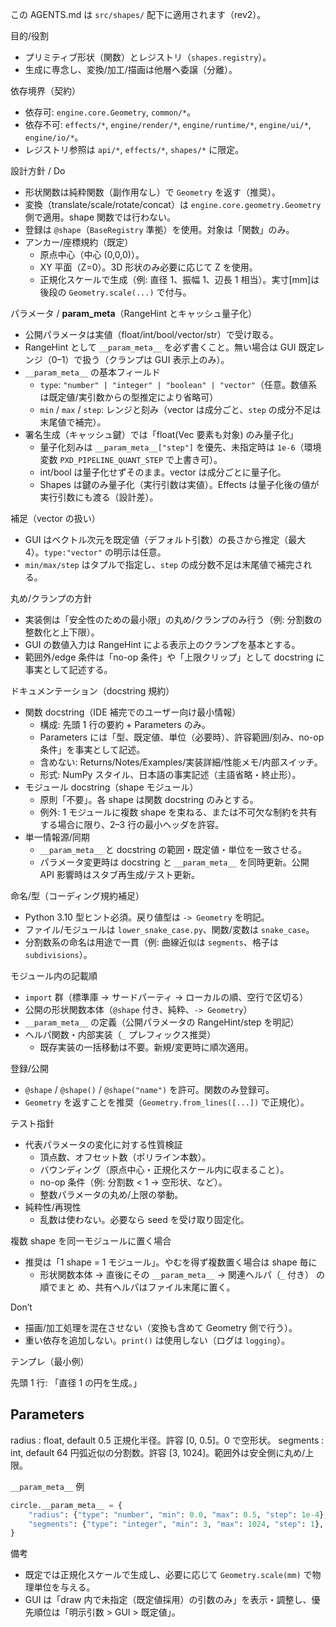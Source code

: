 この AGENTS.md は `src/shapes/` 配下に適用されます（rev2）。

目的/役割

- プリミティブ形状（関数）とレジストリ（`shapes.registry`）。
- 生成に専念し、変換/加工/描画は他層へ委譲（分離）。

依存境界（契約）

- 依存可: `engine.core.Geometry`, `common/*`。
- 依存不可: `effects/*`, `engine/render/*`, `engine/runtime/*`, `engine/ui/*`, `engine/io/*`。
- レジストリ参照は `api/*`, `effects/*`, `shapes/*` に限定。

設計方針 / Do

- 形状関数は純粋関数（副作用なし）で `Geometry` を返す（推奨）。
- 変換（translate/scale/rotate/concat）は `engine.core.geometry.Geometry` 側で適用。shape 関数では行わない。
- 登録は `@shape`（`BaseRegistry` 準拠）を使用。対象は「関数」のみ。
- アンカー/座標規約（既定）
  - 原点中心（中心 (0,0,0)）。
  - XY 平面（Z=0）。3D 形状のみ必要に応じて Z を使用。
  - 正規化スケールで生成（例: 直径 1、振幅 1、辺長 1 相当）。実寸[mm]は後段の `Geometry.scale(...)` で付与。

パラメータ / **param_meta**（RangeHint とキャッシュ量子化）

- 公開パラメータは実値（float/int/bool/vector/str）で受け取る。
- RangeHint として `__param_meta__` を必ず書くこと。無い場合は GUI 既定レンジ（0–1）で扱う（クランプは GUI 表示上のみ）。
- `__param_meta__` の基本フィールド
  - `type`: `"number" | "integer" | "boolean" | "vector"`（任意。数値系は既定値/実引数からの型推定により省略可）
  - `min` / `max` / `step`: レンジと刻み（vector は成分ごと、`step` の成分不足は末尾値で補完）。
- 署名生成（キャッシュ鍵）では「float(Vec 要素も対象) のみ量子化」
  - 量子化刻みは `__param_meta__["step"]` を優先、未指定時は `1e-6`（環境変数 `PXD_PIPELINE_QUANT_STEP` で上書き可）。
  - int/bool は量子化せずそのまま。vector は成分ごとに量子化。
  - Shapes は鍵のみ量子化（実行引数は実値）。Effects は量子化後の値が実行引数にも渡る（設計差）。

補足（vector の扱い）

- GUI はベクトル次元を既定値（デフォルト引数）の長さから推定（最大 4）。`type:"vector"` の明示は任意。
- `min/max/step` はタプルで指定し、`step` の成分数不足は末尾値で補完される。

丸め/クランプの方針

- 実装側は「安全性のための最小限」の丸め/クランプのみ行う（例: 分割数の整数化と上下限）。
- GUI の数値入力は RangeHint による表示上のクランプを基本とする。
- 範囲外/edge 条件は「no-op 条件」や「上限クリップ」として docstring に事実として記述する。

ドキュメンテーション（docstring 規約）

- 関数 docstring（IDE 補完でのユーザー向け最小情報）
  - 構成: 先頭 1 行の要約 + Parameters のみ。
  - Parameters には「型、既定値、単位（必要時）、許容範囲/刻み、no-op 条件」を事実として記述。
  - 含めない: Returns/Notes/Examples/実装詳細/性能メモ/内部スイッチ。
  - 形式: NumPy スタイル、日本語の事実記述（主語省略・終止形）。
- モジュール docstring（shape モジュール）
  - 原則「不要」。各 shape は関数 docstring のみとする。
  - 例外: 1 モジュールに複数 shape を束ねる、または不可欠な制約を共有する場合に限り、2–3 行の最小ヘッダを許容。
- 単一情報源/同期
  - `__param_meta__` と docstring の範囲・既定値・単位を一致させる。
  - パラメータ変更時は docstring と `__param_meta__` を同時更新。公開 API 影響時はスタブ再生成/テスト更新。

命名/型（コーディング規約補足）

- Python 3.10 型ヒント必須。戻り値型は `-> Geometry` を明記。
- ファイル/モジュールは `lower_snake_case.py`、関数/変数は `snake_case`。
- 分割数系の命名は用途で一貫（例: 曲線近似は `segments`、格子は `subdivisions`）。

モジュール内の記載順

- `import` 群（標準庫 → サードパーティ → ローカルの順、空行で区切る）
- 公開の形状関数本体（`@shape` 付き、純粋、`-> Geometry`）
- `__param_meta__` の定義（公開パラメータの RangeHint/step を明記）
- ヘルパ関数・内部実装（`_` プレフィックス推奨）
  - 既存実装の一括移動は不要。新規/変更時に順次適用。

登録/公開

- `@shape` / `@shape()` / `@shape("name")` を許可。関数のみ登録可。
- `Geometry` を返すことを推奨（`Geometry.from_lines([...])` で正規化）。

テスト指針

- 代表パラメータの変化に対する性質検証
  - 頂点数、オフセット数（ポリライン本数）。
  - バウンディング（原点中心・正規化スケール内に収まること）。
  - no-op 条件（例: 分割数 < 1 → 空形状、など）。
  - 整数パラメータの丸め/上限の挙動。
- 純粋性/再現性
  - 乱数は使わない。必要なら seed を受け取り固定化。

複数 shape を同一モジュールに置く場合

- 推奨は「1 shape = 1 モジュール」。やむを得ず複数置く場合は shape 毎に
  - 形状関数本体 → 直後にその `__param_meta__` → 関連ヘルパ（`_` 付き）
    の順でまと め、共有ヘルパはファイル末尾に置く。

Don’t

- 描画/加工処理を混在させない（変換も含めて Geometry 側で行う）。
- 重い依存を追加しない。`print()` は使用しない（ログは `logging`）。

テンプレ（最小例）

先頭 1 行: 「直径 1 の円を生成。」

## Parameters

radius : float, default 0.5
正規化半径。許容 [0, 0.5]。0 で空形状。
segments : int, default 64
円弧近似の分割数。許容 [3, 1024]。範囲外は安全側に丸め/上限。

`__param_meta__` 例

```python
circle.__param_meta__ = {
    "radius": {"type": "number", "min": 0.0, "max": 0.5, "step": 1e-4},
    "segments": {"type": "integer", "min": 3, "max": 1024, "step": 1},
}
```

備考

- 既定では正規化スケールで生成し、必要に応じて `Geometry.scale(mm)` で物理単位を与える。
- GUI は「draw 内で未指定（既定値採用）の引数のみ」を表示・調整し、優先順位は「明示引数 > GUI > 既定値」。
